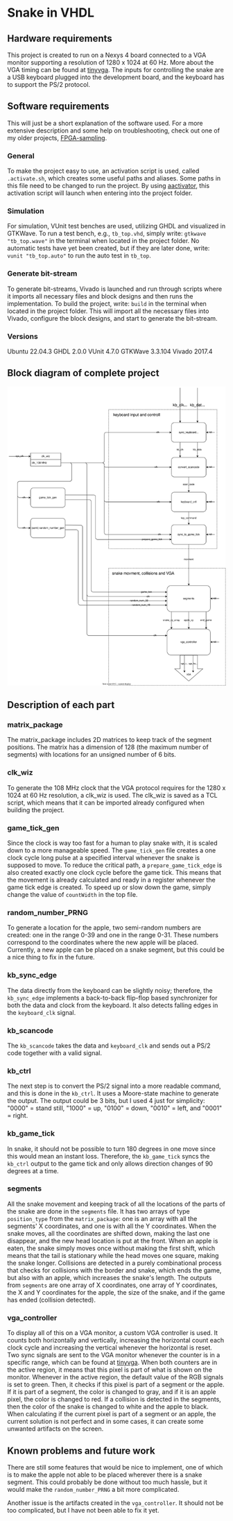 # Snake in VHDL

## Hardware requirements

This project is created to run on a Nexys 4 board connected to a VGA monitor supporting a resolution of 1280 x 1024 at 60 Hz. More about the VGA timing can be found at [tinyvga](http://tinyvga.com/vga-timing/1280x1024@60Hz). The inputs for controlling the snake are a USB keyboard plugged into the development board, and the keyboard has to support the PS/2 protocol.

## Software requirements

This will just be a short explanation of the software used. For a more extensive description and some help on troubleshooting, check out one of my older projects, [FPGA-sampling](https://github.com/acoustic-warfare/FPGA-sampling).

### General

To make the project easy to use, an activation script is used, called `.activate.sh`, which creates some useful paths and aliases. Some paths in this file need to be changed to run the project. By using [aactivator](https://github.com/Yelp/aactivator), this activation script will launch when entering into the project folder.

### Simulation

For simulation, VUnit test benches are used, utilizing GHDL and visualized in GTKWave. To run a test bench, e.g., `tb_top.vhd`, simply write: `gtkwave "tb_top.wave"` in the terminal when located in the project folder. No automatic tests have yet been created, but if they are later done, write: `vunit "tb_top.auto"` to run the auto test in `tb_top`.

### Generate bit-stream

To generate bit-streams, Vivado is launched and run through scripts where it imports all necessary files and block designs and then runs the implementation. To build the project, write: `build` in the terminal when located in the project folder. This will import all the necessary files into Vivado, configure the block designs, and start to generate the bit-stream.

### Versions

Ubuntu 22.04.3
GHDL 2.0.0
VUnit 4.7.0
GTKWave 3.3.104
Vivado 2017.4

## Block diagram of complete project

![block_diagram][link_block_diagram]

[link_block_diagram]: doc/block_diagram.svg

## Description of each part

### matrix_package

The matrix_package includes 2D matrices to keep track of the segment positions. The matrix has a dimension of 128 (the maximum number of segments) with locations for an unsigned number of 6 bits.

### clk_wiz

To generate the 108 MHz clock that the VGA protocol requires for the 1280 x 1024 at 60 Hz resolution, a clk_wiz is used. The clk_wiz is saved as a TCL script, which means that it can be imported already configured when building the project.

### game_tick_gen

Since the clock is way too fast for a human to play snake with, it is scaled down to a more manageable speed. The `game_tick_gen` file creates a one clock cycle long pulse at a specified interval whenever the snake is supposed to move. To reduce the critical path, a `prepare_game_tick_edge` is also created exactly one clock cycle before the game tick. This means that the movement is already calculated and ready in a register whenever the game tick edge is created. To speed up or slow down the game, simply change the value of `countWidth` in the top file.

### random_number_PRNG

To generate a location for the apple, two semi-random numbers are created: one in the range 0-39 and one in the range 0-31. These numbers correspond to the coordinates where the new apple will be placed. Currently, a new apple can be placed on a snake segment, but this could be a nice thing to fix in the future.

### kb_sync_edge

The data directly from the keyboard can be slightly noisy; therefore, the `kb_sync_edge` implements a back-to-back flip-flop based synchronizer for both the data and clock from the keyboard. It also detects falling edges in the `keyboard_clk` signal.

### kb_scancode

The `kb_scancode` takes the data and `keyboard_clk` and sends out a PS/2 code together with a valid signal.

### kb_ctrl

The next step is to convert the PS/2 signal into a more readable command, and this is done in the `kb_ctrl`. It uses a Moore-state machine to generate the output. The output could be 3 bits, but I used 4 just for simplicity: "0000" = stand still, "1000" = up, "0100" = down, "0010" = left, and "0001" = right.

### kb_game_tick

In snake, it should not be possible to turn 180 degrees in one move since this would mean an instant loss. Therefore, the `kb_game_tick` syncs the `kb_ctrl` output to the game tick and only allows direction changes of 90 degrees at a time.

### segments

All the snake movement and keeping track of all the locations of the parts of the snake are done in the `segments` file. It has two arrays of type `position_type` from the `matrix_package`: one is an array with all the segments' X coordinates, and one is with all the Y coordinates. When the snake moves, all the coordinates are shifted down, making the last one disappear, and the new head location is put at the front. When an apple is eaten, the snake simply moves once without making the first shift, which means that the tail is stationary while the head moves one square, making the snake longer. Collisions are detected in a purely combinational process that checks for collisions with the border and snake, which ends the game, but also with an apple, which increases the snake's length. The outputs from `segments` are one array of X coordinates, one array of Y coordinates, the X and Y coordinates for the apple, the size of the snake, and if the game has ended (collision detected).

### vga_controller

To display all of this on a VGA monitor, a custom VGA controller is used. It counts both horizontally and vertically, increasing the horizontal count each clock cycle and increasing the vertical whenever the horizontal is reset. Two sync signals are sent to the VGA monitor whenever the counter is in a specific range, which can be found at [tinyvga](http://tinyvga.com/vga-timing/1280x1024@60Hz). When both counters are in the active region, it means that this pixel is part of what is shown on the monitor. Whenever in the active region, the default value of the RGB signals is set to green. Then, it checks if this pixel is part of a segment or the apple. If it is part of a segment, the color is changed to gray, and if it is an apple pixel, the color is changed to red. If a collision is detected in the segments, then the color of the snake is changed to white and the apple to black. When calculating if the current pixel is part of a segment or an apple, the current solution is not perfect and in some cases, it can create some unwanted artifacts on the screen.

## Known problems and future work

There are still some features that would be nice to implement, one of which is to make the apple not able to be placed wherever there is a snake segment. This could probably be done without too much hassle, but it would make the `random_number_PRNG` a bit more complicated.

Another issue is the artifacts created in the `vga_controller`. It should not be too complicated, but I have not been able to fix it yet.
